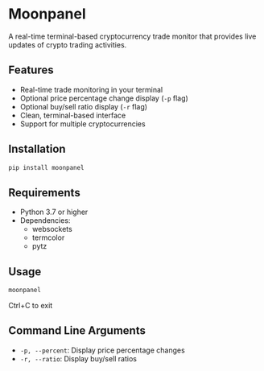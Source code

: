 # Moonpanel

A real-time terminal-based cryptocurrency trade monitor that provides live updates of crypto trading activities.

## Features

- Real-time trade monitoring in your terminal
- Optional price percentage change display (`-p` flag)
- Optional buy/sell ratio display (`-r` flag)
- Clean, terminal-based interface
- Support for multiple cryptocurrencies

## Installation

```bash
pip install moonpanel
```

## Requirements

- Python 3.7 or higher
- Dependencies:
  - websockets
  - termcolor
  - pytz

## Usage

```bash
moonpanel
```
Ctrl+C to exit

## Command Line Arguments

- `-p, --percent`: Display price percentage changes
- `-r, --ratio`: Display buy/sell ratios